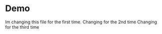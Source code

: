 # Demo

Im changing this file for the first time.
Changing for the 2nd time
Changing for the third time
